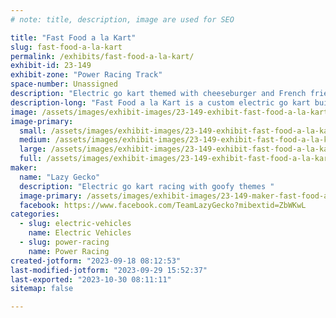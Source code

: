 ```yaml
---
# note: title, description, image are used for SEO

title: "Fast Food a la Kart"
slug: fast-food-a-la-kart
permalink: /exhibits/fast-food-a-la-kart/
exhibit-id: 23-149
exhibit-zone: "Power Racing Track"
space-number: Unassigned
description: "Electric go kart themed with cheeseburger and French fries in paradise "
description-long: "Fast Food a la Kart is a custom electric go kart built in Michigan. We designed the kart to look like a basket of french fries with a cheeseburger on top. We have a sound effects board to play various music and audio clips during races. The burger is made from EVA foam and the fries are pool noodles! "
image: /assets/images/exhibit-images/23-149-exhibit-fast-food-a-la-kart-20210919-224708-large.jpg
image-primary: 
  small: /assets/images/exhibit-images/23-149-exhibit-fast-food-a-la-kart-20210919-224708-small.jpg
  medium: /assets/images/exhibit-images/23-149-exhibit-fast-food-a-la-kart-20210919-224708-medium.jpg
  large: /assets/images/exhibit-images/23-149-exhibit-fast-food-a-la-kart-20210919-224708-large.jpg
  full: /assets/images/exhibit-images/23-149-exhibit-fast-food-a-la-kart-20210919-224708-full.jpg
maker: 
  name: "Lazy Gecko"
  description: "Electric go kart racing with goofy themes "
  image-primary: /assets/images/exhibit-images/23-149-maker-fast-food-a-la-kart-20211114-135134-medium.jpg
  facebook: https://www.facebook.com/TeamLazyGecko?mibextid=ZbWKwL
categories: 
  - slug: electric-vehicles
    name: Electric Vehicles
  - slug: power-racing
    name: Power Racing
created-jotform: "2023-09-18 08:12:53"
last-modified-jotform: "2023-09-29 15:52:37"
last-exported: "2023-10-30 08:11:11"
sitemap: false

---
```

